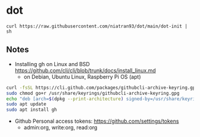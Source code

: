 # dot

`curl https://raw.githubusercontent.com/niatran93/dot/main/dot-init | sh`

## Notes

- Installing gh on Linux and BSD https://github.com/cli/cli/blob/trunk/docs/install_linux.md
  - on Debian, Ubuntu Linux, Raspberry Pi OS (apt)
  
```bash
curl -fsSL https://cli.github.com/packages/githubcli-archive-keyring.gpg | sudo dd of=/usr/share/keyrings/githubcli-archive-keyring.gpg
sudo chmod go+r /usr/share/keyrings/githubcli-archive-keyring.gpg
echo "deb [arch=$(dpkg --print-architecture) signed-by=/usr/share/keyrings/githubcli-archive-keyring.gpg] https://cli.github.com/packages stable main" | sudo tee /etc/apt/sources.list.d/github-cli.list > /dev/null
sudo apt update
sudo apt install gh
```

- Github Personal access tokens: https://github.com/settings/tokens
  - admin:org, write:org, read:org
